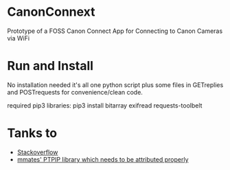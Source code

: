 # CanonConnext
Prototype of a FOSS Canon Connect App for Connecting to Canon Cameras via WiFi

# Run and Install

No installation needed it's all one python script plus some files in GETreplies and POSTrequests for convenience/clean code.

required pip3 libraries:
pip3 install bitarray exifread requests-toolbelt

# Tanks to
- [Stackoverflow](https://stackoverflow.com)
- [mmates' PTPIP library which needs to be attributed properly](https://github.com/mmattes/ptpip)
